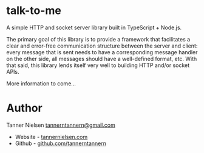 # talk-to-me
A simple HTTP and socket server library built in TypeScript + Node.js.

The primary goal of this library is to provide a framework that facilitates a clear and error-free communication
structure between the server and client: every message that is sent needs to have a corresponding message handler on the
other side, all messages should have a well-defined format, etc.  With that said, this library lends itself very well
to building HTTP and/or socket APIs.

More information to come...

# Author
Tanner Nielsen <tannerntannern@gmail.com>
* Website - [tannernielsen.com](http://tannernielsen.com)
* Github - [github.com/tannerntannern](https://github.com/tannerntannern)